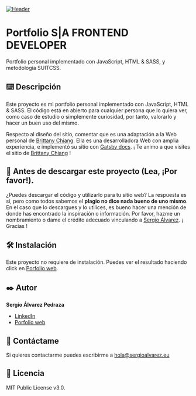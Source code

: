[![Header](https://sergioalvarez.eu/assets/image-RRSS/pantalla_SA.png "Header")](https://sergioalvarez.eu)

# Portfolio S|A FRONTEND DEVELOPER
 Portfolio personal implementado con JavaScript, HTML & SASS, y metodología SUITCSS.

## ⌨️ Descripción
Este proyecto es mi portfolio personal implementado con JavaScript, HTML & SASS. El código está en abierto para cualquier persona que lo quiera ver, como caso de estudio o simplemente curiosidad, por tanto, valorarlo y hacer un buen uso del mismo.

Respecto al diseño del sitio, comentar que es una adaptación a la Web personal de [Brittany Chiang](https://brittanychiang.com/).
Ella es una desarrolladora Web con amplia experiencia, e implementó su sitio con [Gatsby docs](https://www.gatsbyjs.org/docs/).
¡ Te animo a que visites el sitio de [Brittany Chiang](https://brittanychiang.com/) !

## 🚨 Antes de descargar este proyecto (Lea, ¡Por favor!). 
¿Puedes descargar el código y utilizarlo para tu sitio web?
La respuesta es sí, pero como todos sabemos el **plagio no dice nada bueno de uno mismo**.
En el caso que lo descargues y lo utilices, es bueno hacer una mención de donde has encontrado la inspiración o información. Por favor, hazme un nombramiento o dame el crédito adecuado vinculando a [Sergio Álvarez](https://sergioalvarez.eu/). ¡ Gracias !

## 🛠️ Instalación
Este proyecto no requiere de instalación. Puedes ver el resultado haciendo click en [Porfolio web](https://sergioalvarez.eu/).

## ✒️ Autor
**Sergio Álvarez Pedraza**

* [LinkedIn](https://www.linkedin.com/in/sergioalvarezpro/)
* [Porfolio web](https://sergioalvarez.eu/)

## 📧 Contáctame
Si quieres contactarme puedes escribirme a hola@sergioalvarez.eu

## 🔑 Licencia
MIT Public License v3.0.
